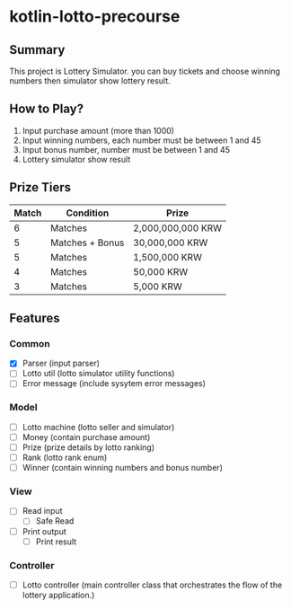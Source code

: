 # kotlin-lotto-precourse

## Summary

This project is Lottery Simulator.
you can buy tickets and choose winning numbers then simulator show lottery result.

## How to Play?

1. Input purchase amount (more than 1000)
2. Input winning numbers, each number must be between 1 and 45
3. Input bonus number, number must be between 1 and 45
4. Lottery simulator show result

## Prize Tiers

| Match | Condition       | Prize             |
| ----- | --------------- | ----------------- |
| 6     | Matches         | 2,000,000,000 KRW |
| 5     | Matches + Bonus | 30,000,000 KRW    |
| 5     | Matches         | 1,500,000 KRW     |
| 4     | Matches         | 50,000 KRW        |
| 3     | Matches         | 5,000 KRW         |

## Features

### Common

- [x] Parser (input parser)
- [ ] Lotto util (lotto simulator utility functions)
- [ ] Error message (include sysytem error messages)

### Model

- [ ] Lotto machine (lotto seller and simulator)
- [ ] Money (contain purchase amount)
- [ ] Prize (prize details by lotto ranking)
- [ ] Rank (lotto rank enum)
- [ ] Winner (contain winning numbers and bonus number)

### View

- [ ] Read input
  - [ ] Safe Read
- [ ] Print output
  - [ ] Print result

### Controller

- [ ] Lotto controller (main controller class that orchestrates the flow of the lottery application.)